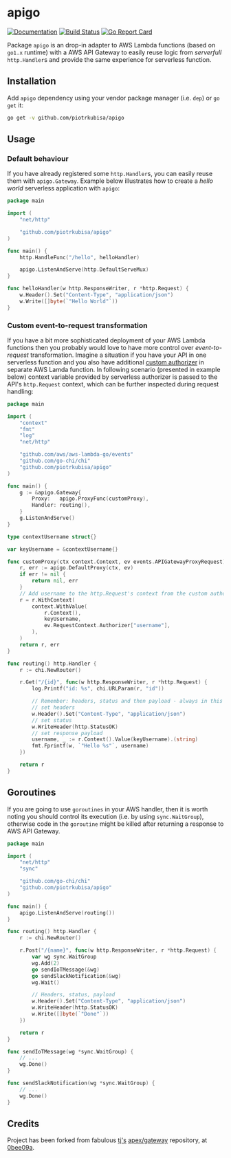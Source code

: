 # apigo

[![Documentation](https://godoc.org/github.com/piotrkubisa/apigo?status.svg)](http://godoc.org/github.com/piotrkubisa/apigo)
[![Build Status](https://travis-ci.org/piotrkubisa/apigo.svg?branch=master)](https://travis-ci.org/piotrkubisa/apigo)
[![Go Report Card](https://goreportcard.com/badge/github.com/piotrkubisa/apigo)](https://goreportcard.com/report/github.com/piotrkubisa/apigo)

Package `apigo` is an drop-in adapter to AWS Lambda functions (based on `go1.x` runtime) with a AWS API Gateway to easily reuse logic from _serverfull_ `http.Handler`s and provide the same experience for serverless function.

## Installation

Add `apigo` dependency using your vendor package manager (i.e. `dep`) or `go get` it:

```bash
go get -v github.com/piotrkubisa/apigo
```

## Usage

### Default behaviour

If you have already registered some `http.Handler`s, you can easily reuse them with `apigo.Gateway`.
Example below illustrates how to create a _hello world_ serverless application with `apigo`:

```go
package main

import (
	"net/http"

	"github.com/piotrkubisa/apigo"
)

func main() {
	http.HandleFunc("/hello", helloHandler)

	apigo.ListenAndServe(http.DefaultServeMux)
}

func helloHandler(w http.ResponseWriter, r *http.Request) {
	w.Header().Set("Content-Type", "application/json")
	w.Write([]byte(`"Hello World"`))
}
```

### Custom event-to-request transformation

If you have a bit more sophisticated deployment of your AWS Lambda functions then you probably would love to have more control over _event-to-request_ transformation.
Imagine a situation if you have your API in one serverless function and you also have additional [custom authorizer](https://aws.amazon.com/blogs/compute/introducing-custom-authorizers-in-amazon-api-gateway/) in separate AWS Lamda function.
In following scenario (presented in example below) context variable provided by serverless authorizer is passed to the API's `http.Request` context, which can be further inspected during request handling:

```go
package main

import (
	"context"
	"fmt"
	"log"
	"net/http"

	"github.com/aws/aws-lambda-go/events"
	"github.com/go-chi/chi"
	"github.com/piotrkubisa/apigo"
)

func main() {
	g := &apigo.Gateway{
		Proxy:   apigo.ProxyFunc(customProxy),
		Handler: routing(),
	}
	g.ListenAndServe()
}

type contextUsername struct{}

var keyUsername = &contextUsername{}

func customProxy(ctx context.Context, ev events.APIGatewayProxyRequest) (*http.Request, error) {
	r, err := apigo.DefaultProxy(ctx, ev)
	if err != nil {
		return nil, err
	}
	// Add username to the http.Request's context from the custom authorizer
	r = r.WithContext(
		context.WithValue(
			r.Context(),
			keyUsername,
			ev.RequestContext.Authorizer["username"],
		),
	)
	return r, err
}

func routing() http.Handler {
	r := chi.NewRouter()

	r.Get("/{id}", func(w http.ResponseWriter, r *http.Request) {
		log.Printf("id: %s", chi.URLParam(r, "id"))

		// Remember: headers, status and then payload - always in this order
		// set headers
		w.Header().Set("Content-Type", "application/json")
		// set status
		w.WriteHeader(http.StatusOK)
		// set response payload
		username, _ := r.Context().Value(keyUsername).(string)
		fmt.Fprintf(w, `"Hello %s"`, username)
	})

	return r
}
```

## Goroutines

If you are going to use `goroutines` in your AWS handler, then it is worth noting you should control its execution (i.e. by using `sync.WaitGroup`), otherwise code in the `goroutine` might be killed after returning a response to AWS API Gateway.

```go
package main

import (
	"net/http"
	"sync"

	"github.com/go-chi/chi"
	"github.com/piotrkubisa/apigo"
)

func main() {
	apigo.ListenAndServe(routing())
}

func routing() http.Handler {
	r := chi.NewRouter()

	r.Post("/{name}", func(w http.ResponseWriter, r *http.Request) {
		var wg sync.WaitGroup
		wg.Add(2)
		go sendIoTMessage(&wg)
		go sendSlackNotification(&wg)
		wg.Wait()

		// Headers, status, payload
		w.Header().Set("Content-Type", "application/json")
		w.WriteHeader(http.StatusOK)
		w.Write([]byte(`"Done"`))
	})

	return r
}

func sendIoTMessage(wg *sync.WaitGroup) {
	// ...
	wg.Done()
}

func sendSlackNotification(wg *sync.WaitGroup) {
	// ...
	wg.Done()
}
```

## Credits

Project has been forked from fabulous [tj's](https://github.com/tj) [apex/gateway](https://github.com/apex) repository,
at [0bee09a](https://github.com/piotrkubisa/apigo/commit/0bee09ab83e1d4ea098e77c38ce90890a25c42cb).
